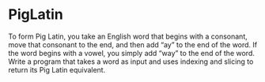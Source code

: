 # PigLatin

To form Pig Latin, you take an English word that begins with a consonant,
move that consonant to the end, and then add “ay” to the end of the word.
If the word begins with a vowel, you simply add “way” to the end of the
word.
Write a program that takes a word as input and uses indexing and
slicing to return its Pig Latin equivalent.
